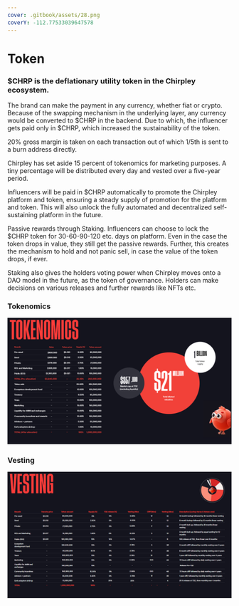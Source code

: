 ```yaml
---
cover: .gitbook/assets/28.png
coverY: -112.77533039647578
---
```


# Token

### $CHRP is the deflationary utility token in the Chirpley ecosystem.

The brand can make the payment in any currency, whether fiat or crypto. Because of the swapping mechanism in the underlying layer, any currency would be converted to $CHRP in the backend. Due to which, the influencer gets paid only in $CHRP, which increased the sustainability of the token.

20% gross margin is taken on each transaction out of which 1/5th is sent to a burn address directly.

Chirpley has set aside 15 percent of tokenomics for marketing purposes. A tiny percentage will be distributed every day and vested over a five-year period.&#x20;

Influencers will be paid in $CHRP automatically to promote the Chirpley platform and token, ensuring a steady supply of promotion for the platform and token. This will also unlock the fully automated and decentralized self-sustaining platform in the future.

Passive rewards through Staking. Influencers can choose to lock the $CHRP token for 30-60-90-120 etc. days on platform. Even in the case the token drops in value, they still get the passive rewards. Further, this creates the mechanism to hold and not panic sell, in case the value of the token drops, if ever.

Staking also gives the holders voting power when Chirpley moves onto a DAO model in the future, as the token of governance. Holders can make decisions on various releases and further rewards like NFTs etc.

### Tokenomics

![Tokenomics](.gitbook/assets/tokenomics.jpg)

### Vesting

![vesting](<.gitbook/assets/vesting (5).jpg>)
